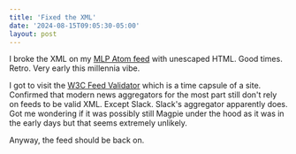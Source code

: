 ```yaml
---
title: 'Fixed the XML'
date: '2024-08-15T09:05:30-05:00'
layout: post
---
```


I broke the XML on my [MLP Atom feed](https://laughingmeme.org/links/index.atom) with unescaped HTML. Good times. Retro. Very early this millennia vibe. 

I got to visit the [W3C Feed Validator](https://validator.w3.org/feed/) which is a time capsule of a site. Confirmed that modern news aggregators for the most part still don't rely on feeds to be valid XML. Except Slack. Slack's aggregator apparently does. Got me wondering if it was possibly still Magpie under the hood as it was in the early days but that seems extremely unlikely. 

Anyway, the feed should be back on.
